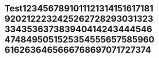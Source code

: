 # Test1234567891011121314151617181920212223242526272829303132333435363738394041424344454647484950515253545556575859606162636465666768697071727374
